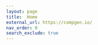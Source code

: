 ```yaml
---
layout: page
title:  Home
external_url: https://compgen.io/
nav_order: 0
search_exclude: true
---
```

